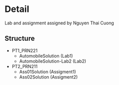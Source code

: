 # Detail
Lab and assignment assigned by Nguyen Thai Cuong

## Structure
- PT1_PRN221
	- AutomobileSolution (Lab1)
	- AutomobileSolution-Lab2 (Lab2)
- PT2_PRN211
	- Ass01Solution (Assigment1)
   	- Ass02Solution (Assigment2)

